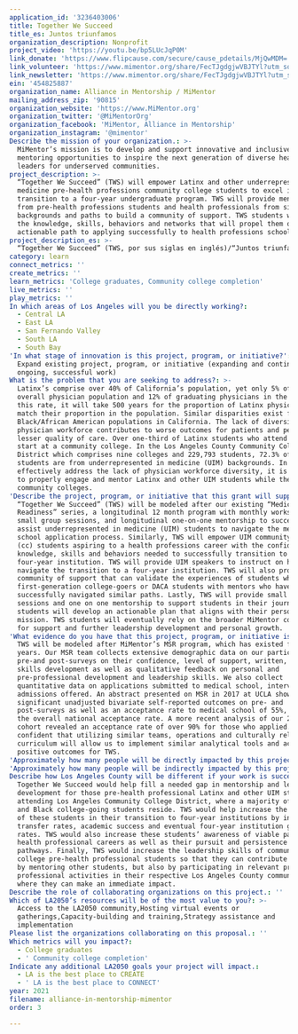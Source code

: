 ```yaml
---
application_id: '3236403006'
title: Together We Succeed
title_es: Juntos triunfamos
organization_description: Nonprofit
project_video: 'https://youtu.be/bp5LUcJqP0M'
link_donate: 'https://www.flipcause.com/secure/cause_pdetails/MjQwMDM='
link_volunteer: 'https://www.mimentor.org/share/FecTJgdgjwVBJTYl?utm_source=manual'
link_newsletter: 'https://www.mimentor.org/share/FecTJgdgjwVBJTYl?utm_source=manual'
ein: '454825887'
organization_name: Alliance in Mentorship / MiMentor
mailing_address_zip: '90815'
organization_website: 'https://www.MiMentor.org'
organization_twitter: '@MiMentorOrg'
organization_facebook: 'MiMentor, Alliance in Mentorship'
organization_instagram: '@mimentor'
Describe the mission of your organization.: >-
  MiMentor’s mission is to develop and support innovative and inclusive
  mentoring opportunities to inspire the next generation of diverse healthcare
  leaders for underserved communities.
project_description: >-
  “Together We Succeed” (TWS) will empower Latinx and other underrepresented in
  medicine pre-health professions community college students to excel in their
  transition to a four-year undergraduate program. TWS will provide mentorship
  from pre-health professions students and health professionals from similar
  backgrounds and paths to build a community of support. TWS students will gain
  the knowledge, skills, behaviors and networks that will propel them on an
  actionable path to applying successfully to health professions schools.
project_description_es: >-
  “Together We Succeed” (TWS, por sus siglas en inglés)/“Juntos triunfamos” dará la fuerza a los latinos y a los estudiantes subrepresentados en las profesiones médicas para triunfar en su transición de colegio comunitario a un programa universitario de cuatro años. “Juntos triunfamos” proporcionará tutoría de estudiantes y profesionales de la salud con orígenes similares, para construir una comunidad de apoyo. Los estudiantes obtendrán el conocimiento, las habilidades, los comportamientos y los contactos para impulsarlos hacia adelante en un camino para matricularse con éxito en las escuelas profesionales de la salud.
category: learn
connect_metrics: ''
create_metrics: ''
learn_metrics: 'College graduates, Community college completion'
live_metrics: ''
play_metrics: ''
In which areas of Los Angeles will you be directly working?:
  - Central LA
  - East LA
  - San Fernando Valley
  - South LA
  - South Bay
'In what stage of innovation is this project, program, or initiative?': >-
  Expand existing project, program, or initiative (expanding and continuing
  ongoing, successful work)
What is the problem that you are seeking to address?: >-
  Latinx’s comprise over 40% of California’s population, yet only 5% of the
  overall physician population and 12% of graduating physicians in the state. At
  this rate, it will take 500 years for the proportion of Latinx physicians to
  match their proportion in the population. Similar disparities exist for
  Black/African American populations in California. The lack of diversity in the
  physician workforce contributes to worse outcomes for patients and perceived
  lesser quality of care. Over one-third of Latinx students who attend college
  start at a community college. In the Los Angeles County Community College
  District which comprises nine colleges and 229,793 students, 72.3% of the
  students are from underrepresented in medicine (UIM) backgrounds. In order to
  effectively address the lack of physician workforce diversity, it is critical
  to properly engage and mentor Latinx and other UIM students while they are at
  community colleges.
'Describe the project, program, or initiative that this grant will support to address the problem identified.': >-
  “Together We Succeed” (TWS) will be modeled after our existing “Medical School
  Readiness” series, a longitudinal 12 month program with monthly workshops,
  small group sessions, and longitudinal one-on-one mentorship to successfully
  assist underrepresented in medicine (UIM) students to navigate the medical
  school application process. Similarly, TWS will empower UIM community college
  (cc) students aspiring to a health professions career with the confidence,
  knowledge, skills and behaviors needed to successfully transition to a
  four-year institution. TWS will provide UIM speakers to instruct on how to
  navigate the transition to a four-year institution. TWS will also provide a
  community of support that can validate the experiences of students who are
  first-generation college-goers or DACA students with mentors who have
  successfully navigated similar paths. Lastly, TWS will provide small group
  sessions and one on one mentorship to support students in their journeys. TWS
  students will develop an actionable plan that aligns with their personal
  mission. TWS students will eventually rely on the broader MiMentor community
  for support and further leadership development and personal growth.
'What evidence do you have that this project, program, or initiative is or will be successful, and how will you define and measure success?': >-
  TWS will be modeled after MiMentor’s MSR program, which has existed for five
  years. Our MSR team collects extensive demographic data on our participants,
  pre-and post-surveys on their confidence, level of support, written, verbal
  skills development as well as qualitative feedback on personal and
  pre-professional development and leadership skills. We also collect
  quantitative data on applications submitted to medical school, interviews and
  admissions offered. An abstract presented on MSR in 2017 at UCLA showed
  significant unadjusted bivariate self-reported outcomes on pre- and
  post-surveys as well as an acceptance rate to medical school of 55%, 10% above
  the overall national acceptance rate. A more recent analysis of our 2018-2019
  cohort revealed an acceptance rate of over 90% for those who applied. We are
  confident that utilizing similar teams, operations and culturally relevant
  curriculum will allow us to implement similar analytical tools and achieve
  positive outcomes for TWS.
'Approximately how many people will be directly impacted by this project, program, or initiative?': '150'
'Approximately how many people will be indirectly impacted by this project, program, or initiative?': '750'
Describe how Los Angeles County will be different if your work is successful.: >-
  Together We Succeed would help fill a needed gap in mentorship and leadership
  development for those pre-health professional Latinx and other UIM students
  attending Los Angeles Community College District, where a majority of Latinx
  and Black college-going students reside. TWS would help increase the success
  of these students in their transition to four-year institutions by increasing
  transfer rates, academic success and eventual four-year institution graduation
  rates. TWS would also increase these students’ awareness of viable pathways to
  health professional careers as well as their pursuit and persistence in those
  pathways. Finally, TWS would increase the leadership skills of community
  college pre-health professional students so that they can contribute not only
  by mentoring other students, but also by participating in relevant pre-health
  professional activities in their respective Los Angeles County communities
  where they can make an immediate impact.
Describe the role of collaborating organizations on this project.: ''
Which of LA2050’s resources will be of the most value to you?: >-
  Access to the LA2050 community,Hosting virtual events or
  gatherings,Capacity-building and training,Strategy assistance and
  implementation
Please list the organizations collaborating on this proposal.: ''
Which metrics will you impact?:
  - College graduates
  - ' Community college completion'
Indicate any additional LA2050 goals your project will impact.:
  - LA is the best place to CREATE
  - ' LA is the best place to CONNECT'
year: 2021
filename: alliance-in-mentorship-mimentor
order: 3

---
```

